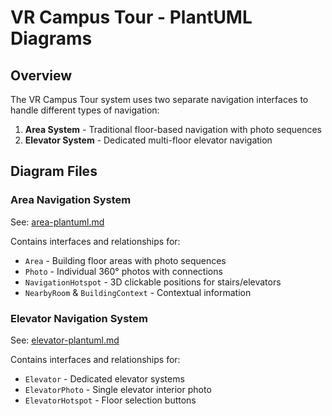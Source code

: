 # VR Campus Tour - PlantUML Diagrams

## Overview

The VR Campus Tour system uses two separate navigation interfaces to handle different types of navigation:

1. **Area System** - Traditional floor-based navigation with photo sequences
2. **Elevator System** - Dedicated multi-floor elevator navigation

## Diagram Files

### Area Navigation System
See: [area-plantuml.md](./area-plantuml.md)

Contains interfaces and relationships for:
- `Area` - Building floor areas with photo sequences
- `Photo` - Individual 360° photos with connections
- `NavigationHotspot` - 3D clickable positions for stairs/elevators
- `NearbyRoom` & `BuildingContext` - Contextual information

### Elevator Navigation System
See: [elevator-plantuml.md](./elevator-plantuml.md)

Contains interfaces and relationships for:
- `Elevator` - Dedicated elevator systems
- `ElevatorPhoto` - Single elevator interior photo
- `ElevatorHotspot` - Floor selection buttons
